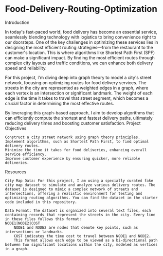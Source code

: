 # Food-Delivery-Routing-Optimization

Introduction

In today's fast-paced world, food delivery has become an essential service, seamlessly blending technology with logistics to bring convenience right to our doorsteps. One of the key challenges in optimizing these services lies in designing the most efficient routing strategies—from the restaurant to the customer's location. This is where algorithms like Shortest Path First (SPF) can make a significant impact. By finding the most efficient routes through complex city layouts and traffic conditions, we can enhance both delivery speed and reliability.

For this project, I'm diving deep into graph theory to model a city's street network, focusing on optimizing routes for food delivery services. The streets in the city are represented as weighted edges in a graph, where each vertex is an intersection or significant landmark. The weight of each edge is the time it takes to travel that street segment, which becomes a crucial factor in determining the most effective routes.

By leveraging this graph-based approach, I aim to develop algorithms that can efficiently compute the shortest and fastest delivery paths, ultimately reducing delivery times and boosting customer satisfaction.
Project Objectives

    Construct a city street network using graph theory principles.
    Implement algorithms, such as Shortest Path First, to find optimal delivery routes.
    Minimize the time it takes for food deliveries, enhancing overall service efficiency.
    Improve customer experience by ensuring quicker, more reliable deliveries.

Resources

    City Map Data: For this project, I am using a specially curated fake city map dataset to simulate and analyze various delivery routes. The dataset is designed to mimic a complex network of streets and intersections, offering a realistic environment for testing and optimizing routing algorithms. You can find the dataset in the starter code included in this repository.

    Data Format: The dataset is organized into several text files, each containing records that represent the streets in the city. Every line in these files follows this format:
    NODE1|NODE2|COST
        NODE1 and NODE2 are nodes that denote key points, such as intersections or landmarks.
        COST indicates the time cost to travel between NODE1 and NODE2.
        This format allows each edge to be viewed as a bi-directional path between two significant locations within the city, modeled as vertices in a graph.
